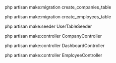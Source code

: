 php artisan make:migration create_companies_table

php artisan make:migration create_employees_table

php artisan make:seeder UserTableSeeder

php artisan make:controller CompanyController

php artisan make:controller DashboardController

php artisan make:controller EmployeeController


